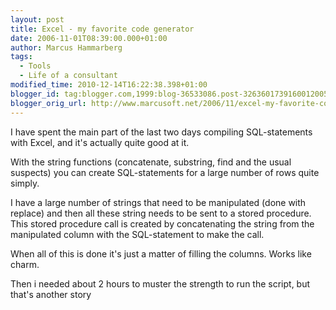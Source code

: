 ```yaml
---
layout: post
title: Excel - my favorite code generator
date: 2006-11-01T08:39:00.000+01:00
author: Marcus Hammarberg
tags:
  - Tools
  - Life of a consultant
modified_time: 2010-12-14T16:22:38.398+01:00
blogger_id: tag:blogger.com,1999:blog-36533086.post-3263601739160012005
blogger_orig_url: http://www.marcusoft.net/2006/11/excel-my-favorite-code-generator.html
---
```


I have spent the main part of the last two days compiling
SQL-statements with Excel, and it's actually quite good at it.

With the string functions (concatenate, substring, find and the usual
suspects) you can create SQL-statements for a large number of rows quite
simply.

I have a large number of strings that need to be manipulated (done with
replace) and then all these string needs to be sent to a stored
procedure. This stored procedure call is created by concatenating the
string from the manipulated column with the SQL-statement to make the
call.

When all of this is done it's just a matter of filling the columns.
Works like charm.

Then i needed about 2 hours to muster the strength to run the script,
but that's another story
